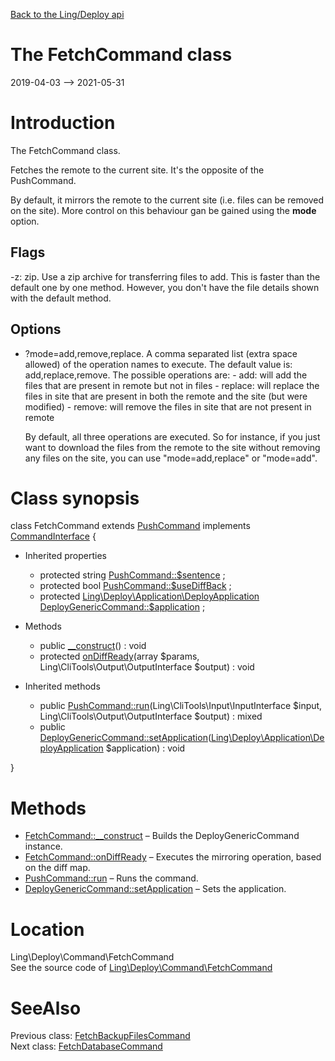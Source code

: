 [Back to the Ling/Deploy api](https://github.com/lingtalfi/Deploy/blob/master/doc/api/Ling/Deploy.md)



The FetchCommand class
================
2019-04-03 --> 2021-05-31






Introduction
============

The FetchCommand class.

Fetches the remote to the current site.
It's the opposite of the PushCommand.


By default, it mirrors the remote to the current site (i.e. files can be removed on the site).
More control on this behaviour gan be gained using the **mode** option.



Flags
----------

-z: zip. Use a zip archive for transferring files to add. This is faster than the default one by one method.
         However, you don't have the file details shown with the default method.


Options
------------

- ?mode=add,remove,replace.
     A comma separated list (extra space allowed) of the operation names to execute.
     The default value is: add,replace,remove.
     The possible operations are:
         - add: will add the files that are present in remote but not in files
         - replace: will replace the files in site that are present in both the remote and the site (but were modified)
         - remove: will remove the files in site that are not present in remote

     By default, all three operations are executed.
     So for instance, if you just want to download the files from the remote to the site without removing any
     files on the site, you can use "mode=add,replace" or "mode=add".



Class synopsis
==============


class <span class="pl-k">FetchCommand</span> extends [PushCommand](https://github.com/lingtalfi/Deploy/blob/master/doc/api/Ling/Deploy/Command/PushCommand.md) implements [CommandInterface](https://github.com/lingtalfi/CliTools/blob/master/doc/api/Ling/CliTools/Command/CommandInterface.md) {

- Inherited properties
    - protected string [PushCommand::$sentence](#property-sentence) ;
    - protected bool [PushCommand::$useDiffBack](#property-useDiffBack) ;
    - protected [Ling\Deploy\Application\DeployApplication](https://github.com/lingtalfi/Deploy/blob/master/doc/api/Ling/Deploy/Application/DeployApplication.md) [DeployGenericCommand::$application](#property-application) ;

- Methods
    - public [__construct](https://github.com/lingtalfi/Deploy/blob/master/doc/api/Ling/Deploy/Command/FetchCommand/__construct.md)() : void
    - protected [onDiffReady](https://github.com/lingtalfi/Deploy/blob/master/doc/api/Ling/Deploy/Command/FetchCommand/onDiffReady.md)(array $params, Ling\CliTools\Output\OutputInterface $output) : void

- Inherited methods
    - public [PushCommand::run](https://github.com/lingtalfi/Deploy/blob/master/doc/api/Ling/Deploy/Command/PushCommand/run.md)(Ling\CliTools\Input\InputInterface $input, Ling\CliTools\Output\OutputInterface $output) : mixed
    - public [DeployGenericCommand::setApplication](https://github.com/lingtalfi/Deploy/blob/master/doc/api/Ling/Deploy/Command/DeployGenericCommand/setApplication.md)([Ling\Deploy\Application\DeployApplication](https://github.com/lingtalfi/Deploy/blob/master/doc/api/Ling/Deploy/Application/DeployApplication.md) $application) : void

}






Methods
==============

- [FetchCommand::__construct](https://github.com/lingtalfi/Deploy/blob/master/doc/api/Ling/Deploy/Command/FetchCommand/__construct.md) &ndash; Builds the DeployGenericCommand instance.
- [FetchCommand::onDiffReady](https://github.com/lingtalfi/Deploy/blob/master/doc/api/Ling/Deploy/Command/FetchCommand/onDiffReady.md) &ndash; Executes the mirroring operation, based on the diff map.
- [PushCommand::run](https://github.com/lingtalfi/Deploy/blob/master/doc/api/Ling/Deploy/Command/PushCommand/run.md) &ndash; Runs the command.
- [DeployGenericCommand::setApplication](https://github.com/lingtalfi/Deploy/blob/master/doc/api/Ling/Deploy/Command/DeployGenericCommand/setApplication.md) &ndash; Sets the application.





Location
=============
Ling\Deploy\Command\FetchCommand<br>
See the source code of [Ling\Deploy\Command\FetchCommand](https://github.com/lingtalfi/Deploy/blob/master/Command/FetchCommand.php)



SeeAlso
==============
Previous class: [FetchBackupFilesCommand](https://github.com/lingtalfi/Deploy/blob/master/doc/api/Ling/Deploy/Command/FetchBackupFilesCommand.md)<br>Next class: [FetchDatabaseCommand](https://github.com/lingtalfi/Deploy/blob/master/doc/api/Ling/Deploy/Command/FetchDatabaseCommand.md)<br>
